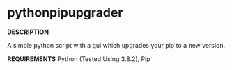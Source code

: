 # pythonpipupgrader

**DESCRIPTION**

A simple python script with a gui which upgrades your pip to a new version.

**REQUIREMENTS**
Python (Tested Using 3.8.2),
Pip 

